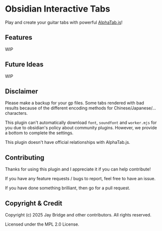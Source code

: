# Obsidian Interactive Tabs

Play and create your guitar tabs with powerful [AlphaTab.js](https://alphatab.net)!

<!-- GIF NEEDED -->

## Features

WIP

## Future Ideas

WIP

## Disclaimer

Please make a backup for your gp files. Some tabs rendered with bad results because of the different encoding methods for Chinese/Japanese/... characters.

This plugin can't automatically download `font`, `soundfont` and `worker.mjs` for you due to obsidian's policy about community plugins. However, we provide a bottom to complete the settings.

This plugin doesn't have official relationships with AlphaTab.js.

## Contributing

Thanks for using this plugin and I appreciate it if you can help contribute!

If you have any feature requests / bugs to report, feel free to have an issue.

If you have done something brilliant, then go for a pull request.

<!-- If you want to add a new language to interactive-tabs, see this guide first. -->

<!-- ## How to Build -->


<!-- ## Star History -->

<!-- Star History Chart -->

## Copyright & Credit

Copyright (c) 2025 Jay Bridge and other contributors. All rights reserved.

Licensed under the MPL 2.0 License.

<!-- ## Packages Using -->

<!-- AlphaTab.js -->
